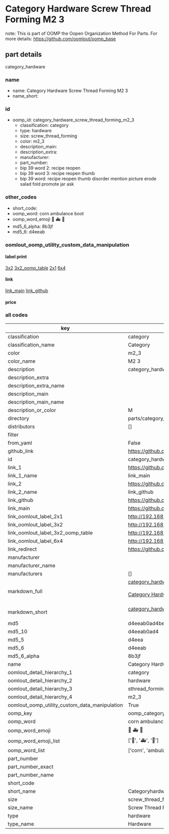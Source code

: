 # Category Hardware Screw Thread Forming M2 3  

note: This is part of OOMP the Oopen Organization Method For Parts. For more details: https://github.com/oomlout/oomp_base

##  part details
  



category_hardware



### name
* name: Category Hardware Screw Thread Forming M2 3
* name_short: 
### id
* oomp_id: category_hardware_screw_thread_forming_m2_3
  * classification: category
  * type: hardware
  * size: screw_thread_forming
  * color: m2_3
  * description_main: 
  * description_extra: 
  * manufacturer: 
  * part_number: 
  * bip 39 word 2: recipe reopen
  * bip 39 word 3: recipe reopen thumb
  * bip 39 word: recipe reopen thumb disorder mention picture erode salad fold promote jar ask

### other_codes
* short_code: 
* oomp_word: corn ambulance boot
* oomp_word_emoji :corn: :ambulance: :boot:
* md5_6_alpha: 8b3jf
* md5_6: d4eeab






### oomlout_oomp_utility_custom_data_manipulation
#### label print
[3x2](http://192.168.1.245:1112/?label=oomp%208b3jf)
[3x2_oomp_table](http://192.168.1.108:1112/?label=oomp%208b3jf)
[2x1](http://192.168.1.242:1112/?label=oomp%208b3jf)
[6x4](http://192.168.1.55:1112/?label=oomp%208b3jf)    

#### link

[link_main](https://github.com/oomlout/oomlout_oomp_version_1_messy/tree/main/parts/category_hardware_screw_thread_forming_m2_3) [link_github](https://github.com/oomlout/oomlout_oomp_version_1_messy/tree/main/parts/category_hardware_screw_thread_forming_m2_3)                             

#### price







### all codes 
| key | value |  
| --- | --- |  
| classification | category |  
| classification_name | Category |  
| color | m2_3 |  
| color_name | M2 3 |  
| description | category_hardware |  
| description_extra |  |  
| description_extra_name |  |  
| description_main |  |  
| description_main_name |  |  
| description_or_color | M  |  
| directory | parts/category_hardware_screw_thread_forming_m2_3 |  
| distributors | [] |  
| filter |  |  
| from_yaml | False |  
| github_link | https://github.com/oomlout/oomlout_oomp_part_src/tree/main/parts/category_hardware_screw_thread_forming_m2_3 |  
| id | category_hardware_screw_thread_forming_m2_3 |  
| link_1 | https://github.com/oomlout/oomlout_oomp_version_1_messy/tree/main/parts/category_hardware_screw_thread_forming_m2_3 |  
| link_1_name | link_main |  
| link_2 | https://github.com/oomlout/oomlout_oomp_version_1_messy/tree/main/parts/category_hardware_screw_thread_forming_m2_3 |  
| link_2_name | link_github |  
| link_github | https://github.com/oomlout/oomlout_oomp_version_1_messy/tree/main/parts/category_hardware_screw_thread_forming_m2_3 |  
| link_main | https://github.com/oomlout/oomlout_oomp_version_1_messy/tree/main/parts/category_hardware_screw_thread_forming_m2_3 |  
| link_oomlout_label_2x1 | http://192.168.1.242:1112/?label=oomp%208b3jf |  
| link_oomlout_label_3x2 | http://192.168.1.245:1112/?label=oomp%208b3jf |  
| link_oomlout_label_3x2_oomp_table | http://192.168.1.108:1112/?label=oomp%208b3jf |  
| link_oomlout_label_6x4 | http://192.168.1.55:1112/?label=oomp%208b3jf |  
| link_redirect | https://github.com/oomlout/oomlout_oomp_version_1_messy/tree/main/parts/category_hardware_screw_thread_forming_m2_3 |  
| manufacturer |  |  
| manufacturer_name |  |  
| manufacturers | [] |  
| markdown_full | [category_hardware_screw_thread_forming_m2_3](none)<br>[](none)<br>[Category Hardware Screw Thread Forming M2 3](none)<br><br> |  
| markdown_short | [category_hardware_screw_thread_forming_m2_3](none)<br><br> |  
| md5 | d4eeab0ad4be4992914583f7c2ed9d9d |  
| md5_10 | d4eeab0ad4 |  
| md5_5 | d4eea |  
| md5_6 | d4eeab |  
| md5_6_alpha | 8b3jf |  
| name | Category Hardware Screw Thread Forming M2 3 |  
| oomlout_detail_hierarchy_1 | category |  
| oomlout_detail_hierarchy_2 | hardware |  
| oomlout_detail_hierarchy_3 | sthread_forming |  
| oomlout_detail_hierarchy_4 | m2_3 |  
| oomlout_oomp_utility_custom_data_manipulation | True |  
| oomp_key | oomp_category_hardware_screw_thread_forming_m2_3 |  
| oomp_word | corn ambulance boot |  
| oomp_word_emoji | :corn: :ambulance: :boot: |  
| oomp_word_emoji_list | [':corn:', ':ambulance:', ':boot:'] |  
| oomp_word_list | ['corn', 'ambulance', 'boot'] |  
| part_number |  |  
| part_number_exact |  |  
| part_number_name |  |  
| short_code |  |  
| short_name | Categoryhardware |  
| size | screw_thread_forming |  
| size_name | Screw Thread Forming |  
| type | hardware |  
| type_name | Hardware |  
